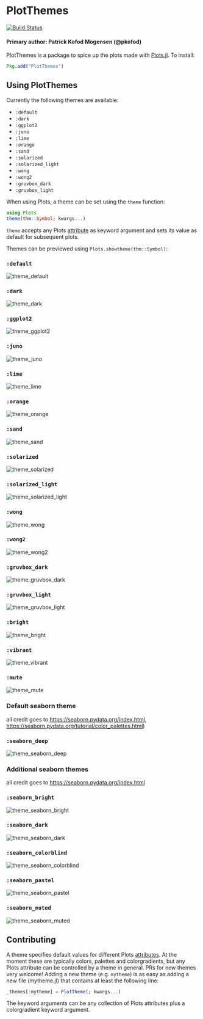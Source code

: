 # PlotThemes

[![Build Status](https://travis-ci.org/JuliaPlots/PlotThemes.jl.svg?branch=master)](https://travis-ci.org/JuliaPlots/PlotThemes.jl)

#### Primary author: Patrick Kofod Mogensen (@pkofod)

PlotThemes is a package to spice up the plots made with [Plots.jl](https://github.com/tbreloff/Plots.jl). To install:

```julia
Pkg.add("PlotThemes")
```

## Using PlotThemes

Currently the following themes are available:
- `:default`
- `:dark`
- `:ggplot2`
- `:juno`
- `:lime`
- `:orange`
- `:sand`
- `:solarized`
- `:solarized_light`
- `:wong`
- `:wong2`
- `:gruvbox_dark`
- `:gruvbox_light`

When using Plots, a theme can be set using the `theme` function:
```julia
using Plots
theme(thm::Symbol; kwargs...)
```
`theme` accepts any Plots [attribute](http://docs.juliaplots.org/attributes/) as keyword argument and sets its value as default for subsequent plots.

Themes can be previewed using `Plots.showtheme(thm::Symbol)`:

### `:default`
![theme_default](https://user-images.githubusercontent.com/16589944/70847841-7ca7ea00-1e69-11ea-851e-e99d8559260d.png)

### `:dark`
![theme_dark](https://user-images.githubusercontent.com/16589944/70847843-8d586000-1e69-11ea-9e39-5d4c44865750.png)

### `:ggplot2`
![theme_ggplot2](https://user-images.githubusercontent.com/16589944/70847847-99442200-1e69-11ea-9ae8-ddd10ec4a303.png)

### `:juno`
![theme_juno](https://user-images.githubusercontent.com/16589944/70847860-be389500-1e69-11ea-88b9-2a3bb3bbcf64.png)

### `:lime`
![theme_lime](https://user-images.githubusercontent.com/16589944/70847863-c55fa300-1e69-11ea-8de7-3ef2a3a8ce30.png)

### `:orange`
![theme_orange](https://user-images.githubusercontent.com/16589944/70847866-cf81a180-1e69-11ea-813a-7e4394311ef2.png)

### `:sand`
![theme_sand](https://user-images.githubusercontent.com/16589944/70847868-d4deec00-1e69-11ea-8aab-de94af02bbfe.png)

### `:solarized`
![theme_solarized](https://user-images.githubusercontent.com/16589944/70847869-dad4cd00-1e69-11ea-930e-b145e19bcff5.png)

### `:solarized_light`
![theme_solarized_light](https://user-images.githubusercontent.com/16589944/70847872-df998100-1e69-11ea-955a-7fcc2e7043de.png)

### `:wong`
![theme_wong](https://user-images.githubusercontent.com/16589944/70847875-e58f6200-1e69-11ea-904d-d4f7e27bb181.png)

### `:wong2`
![theme_wong2](https://user-images.githubusercontent.com/16589944/70847880-eaecac80-1e69-11ea-9b59-cdf937427121.png)

### `:gruvbox_dark`
![theme_gruvbox_dark](https://user-images.githubusercontent.com/16589944/70847882-f049f700-1e69-11ea-94f8-255f2cd17288.png)

### `:gruvbox_light`
![theme_gruvbox_light](https://user-images.githubusercontent.com/16589944/70847885-fb048c00-1e69-11ea-9546-4dc0d9e4154c.png)

### `:bright`
![theme_bright](https://user-images.githubusercontent.com/16589944/70848065-8ed75780-1e6c-11ea-8e59-9882b3c4a4db.png)

### `:vibrant`
![theme_vibrant](https://user-images.githubusercontent.com/16589944/70848066-926ade80-1e6c-11ea-91ba-fd08d14e6963.png)

### `:mute`
![theme_mute](https://user-images.githubusercontent.com/16589944/70848069-9860bf80-1e6c-11ea-9cac-8a797d526835.png)

### Default seaborn theme 
all credit goes to https://seaborn.pydata.org/index.html, https://seaborn.pydata.org/tutorial/color_palettes.html)

### `:seaborn_deep`
![theme_seaborn_deep](https://user-images.githubusercontent.com/24591123/78098111-17c4cf80-7419-11ea-9636-c1a45c054b31.png)

### Additional seaborn themes 
all credit goes to https://seaborn.pydata.org/index.html

### `:seaborn_bright`
![theme_seaborn_bright](https://user-images.githubusercontent.com/24591123/78098104-14314880-7419-11ea-856d-10d3b7919179.png)

### `:seaborn_dark`
![theme_seaborn_dark](https://user-images.githubusercontent.com/24591123/78098106-15627580-7419-11ea-9e4b-8a5659e7003e.png)

### `:seaborn_colorblind`
![theme_seaborn_colorblind](https://user-images.githubusercontent.com/24591123/78098107-15fb0c00-7419-11ea-8e86-a8bd3e9e44a0.png)

### `:seaborn_pastel`
![theme_seaborn_pastel](https://user-images.githubusercontent.com/24591123/78098108-1693a280-7419-11ea-84a3-4f4db4b5275a.png)

### `:seaborn_muted`
![theme_seaborn_muted](https://user-images.githubusercontent.com/24591123/78098109-172c3900-7419-11ea-8aec-56109c216c22.png)


## Contributing
A theme specifies default values for different Plots [attributes](http://docs.juliaplots.org/attributes/).
At the moment these are typically colors, palettes and colorgradients, but any Plots attribute can be controlled by a theme in general.
PRs for new themes very welcome! Adding a new theme (e.g. `mytheme`) is as easy as adding a new file (mytheme.jl) that contains at least the following line:
```julia
_themes[:mytheme] = PlotTheme(; kwargs...)
```
The keyword arguments can be any collection of Plots attributes plus a colorgradient keyword argument.
